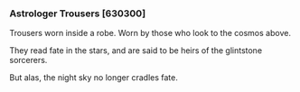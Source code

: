 ### Astrologer Trousers [630300]

Trousers worn inside a robe. Worn by those who look to the cosmos above.

They read fate in the stars, and are said to be heirs of the glintstone sorcerers.

But alas, the night sky no longer cradles fate.
